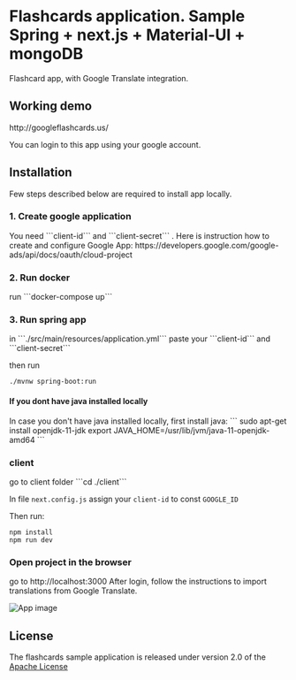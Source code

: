 <h1>Flashcards application. Sample Spring + next.js + Material-UI + mongoDB</h1>
Flashcard app, with Google Translate integration.

<h2>Working demo</h2>
http://googleflashcards.us/

You can login to this app using your google account.

<h2>Installation</h2>
Few steps described below are required to install app locally. 

<h3>1. Create google application</h3>
You need ```client-id``` and ```client-secret``` .
Here is instruction how to create and configure Google App:
https://developers.google.com/google-ads/api/docs/oauth/cloud-project

<h3>2. Run docker</h3>
run ```docker-compose up```

<h3>3. Run spring app</h3>
in ```./src/main/resources/application.yml``` paste your ```client-id``` and ```client-secret```

then run

```./mvnw spring-boot:run```

<h4>If you dont have java installed locally</h4>
In case you don't have java installed locally, first install java:
```
sudo apt-get install openjdk-11-jdk
export JAVA_HOME=/usr/lib/jvm/java-11-openjdk-amd64
```

<h3>client</h3>
go to client folder ```cd ./client```

In file ```next.config.js``` assign your ```client-id``` to const ```GOOGLE_ID```

Then run:

```
npm install
npm run dev
```

<h3>Open project in the browser</h3>
go to http://localhost:3000 
After login, follow the instructions to import translations from Google Translate.

![App image](doc/app.png)

<h2>License</h2>
The flashcards sample application is released under version 2.0 of the
<a href="https://www.apache.org/licenses/LICENSE-2.0" rel="nofollow">Apache License</a>